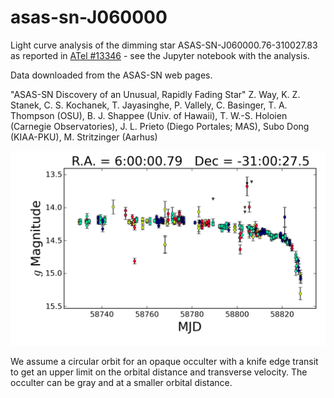 # asas-sn-J060000
Light curve analysis of the dimming star ASAS-SN-J060000.76-310027.83 as reported in [ATel #13346](http://www.astronomerstelegram.org/?read=13346) - see the Jupyter notebook with the analysis.

Data downloaded from the ASAS-SN web pages.

"ASAS-SN Discovery of an Unusual, Rapidly Fading Star"
Z. Way, K. Z. Stanek, C. S. Kochanek, T. Jayasinghe, P. Vallely, C. Basinger, T. A. Thompson (OSU), B. J. Shappee (Univ. of Hawaii), T. W.-S. Holoien (Carnegie Observatories), J. L. Prieto (Diego Portales; MAS), Subo Dong (KIAA-PKU), M. Stritzinger (Aarhus)

![ASAS-SN J060000 lightcurve](light_curve_b4508c12-b04a-467c-9e20-6881885cf0fb.png)

We assume a circular orbit for an opaque occulter with a knife edge transit to get an upper limit on the orbital distance and transverse velocity. The occulter can be gray and at a smaller orbital distance.


